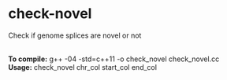 # check-novel
Check if genome splices are novel or not<br><br>

<b>To compile:</b> g++ -04 -std=c++11 -o check_novel check_novel.cc <br>
<b>Usage:</b> check_novel chr_col start_col end_col <br>
